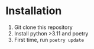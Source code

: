 # Installation
1. Git clone this repository
2. Install python >3.11 and poetry
3. First time, run `poetry update`
